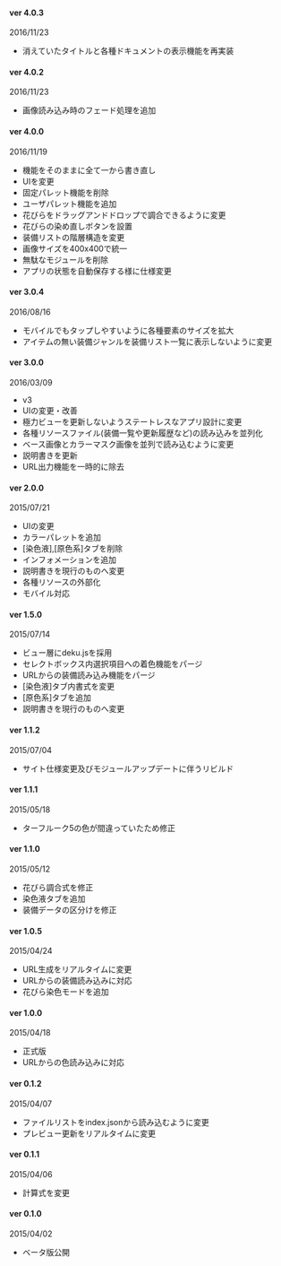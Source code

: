 #### ver 4.0.3

2016/11/23

+ 消えていたタイトルと各種ドキュメントの表示機能を再実装

#### ver 4.0.2

2016/11/23

+ 画像読み込み時のフェード処理を追加

#### ver 4.0.0

2016/11/19

+ 機能をそのままに全て一から書き直し
+ UIを変更
+ 固定パレット機能を削除
+ ユーザパレット機能を追加
+ 花びらをドラッグアンドドロップで調合できるように変更
+ 花びらの染め直しボタンを設置
+ 装備リストの階層構造を変更
+ 画像サイズを400x400で統一
+ 無駄なモジュールを削除
+ アプリの状態を自動保存する様に仕様変更

#### ver 3.0.4

2016/08/16

+ モバイルでもタップしやすいように各種要素のサイズを拡大
+ アイテムの無い装備ジャンルを装備リスト一覧に表示しないように変更

#### ver 3.0.0

2016/03/09

+ v3
+ UIの変更・改善
+ 極力ビューを更新しないようステートレスなアプリ設計に変更
+ 各種リソースファイル(装備一覧や更新履歴など)の読み込みを並列化
+ ベース画像とカラーマスク画像を並列で読み込むように変更
+ 説明書きを更新
+ URL出力機能を一時的に除去

#### ver 2.0.0

2015/07/21

+ UIの変更
+ カラーパレットを追加
+ [染色液],[原色系]タブを削除
+ インフォメーションを追加
+ 説明書きを現行のものへ変更
+ 各種リソースの外部化
+ モバイル対応

#### ver 1.5.0

2015/07/14

+ ビュー層にdeku.jsを採用
+ セレクトボックス内選択項目への着色機能をパージ
+ URLからの装備読み込み機能をパージ
+ [染色液]タブ内書式を変更
+ [原色系]タブを追加
+ 説明書きを現行のものへ変更

#### ver 1.1.2

2015/07/04

+ サイト仕様変更及びモジュールアップデートに伴うリビルド

#### ver 1.1.1

2015/05/18

+ ターフルーク5の色が間違っていたため修正

#### ver 1.1.0

2015/05/12

+ 花びら調合式を修正
+ 染色液タブを追加
+ 装備データの区分けを修正

#### ver 1.0.5

2015/04/24

+ URL生成をリアルタイムに変更
+ URLからの装備読み込みに対応
+ 花びら染色モードを追加

#### ver 1.0.0

2015/04/18

+ 正式版
+ URLからの色読み込みに対応

#### ver 0.1.2

2015/04/07

+ ファイルリストをindex.jsonから読み込むように変更
+ プレビュー更新をリアルタイムに変更

#### ver 0.1.1

2015/04/06

+ 計算式を変更

#### ver 0.1.0

2015/04/02

+ ベータ版公開

